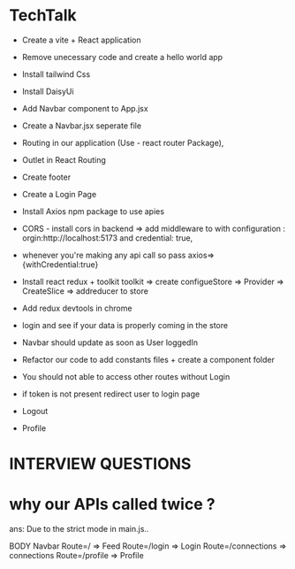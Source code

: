 # TechTalk

- Create a vite + React application
- Remove unecessary code and create a hello world app
- Install tailwind Css
- Install DaisyUi
- Add Navbar component to App.jsx
- Create a Navbar.jsx seperate file 
- Routing in our application (Use - react router Package),
- Outlet in React Routing
- Create footer
- Create a Login Page
- Install Axios npm package to use apies
- CORS - install cors in backend => add middleware to with configuration : orgin:http://localhost:5173 and credential: true,
- whenever you're making any api call so pass axios=> {withCredential:true}
- Install react redux + toolkit toolkit => create configueStore => Provider => CreateSlice => addreducer to store

- Add redux devtools in chrome
- login and see if your data is properly coming in the store
- Navbar should update as soon as User loggedIn
- Refactor our code to add constants files + create a component folder
- You should not able to access other routes without Login
- if token is not present redirect user to login page
- Logout
- Profile





# INTERVIEW QUESTIONS
 
# why our APIs called twice ?
ans: Due to the strict mode in main.js..





BODY
    Navbar
    Route=/  => Feed
    Route=/login  => Login
    Route=/connections  => connections
    Route=/profile  => Profile
    